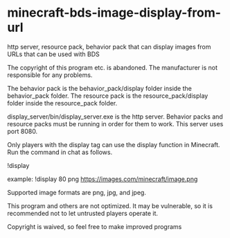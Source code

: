 # minecraft-bds-image-display-from-url
http server, resource pack, behavior pack that can display images from URLs that can be used with BDS

The copyright of this program etc. is abandoned.
The manufacturer is not responsible for any problems.

The behavior pack is the behavior_pack/display folder inside the behavior_pack folder.
The resource pack is the resource_pack/display folder inside the resource_pack folder.

display_server/bin/display_server.exe is the http server.
Behavior packs and resource packs must be running in order for them to work.
This server uses port 8080.

Only players with the display tag can use the display function in Minecraft.
Run the command in chat as follows.

!display <width size> <image format> <image URL>

example:
!display 80 png https://images.com/minecraft/image.png

Supported image formats are png, jpg, and jpeg.


This program and others are not optimized.
It may be vulnerable, so it is recommended not to let untrusted players operate it.

Copyright is waived, so feel free to make improved programs
